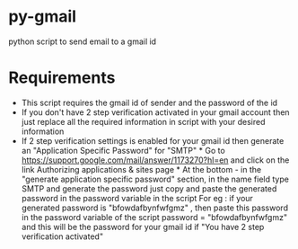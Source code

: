 py-gmail
========

python script to send email to a gmail id

Requirements
============

* This script requires the gmail id of sender and the password of the id
* If you don't have 2 step verification activated in your gmail account then just replace all the required information in 
  script with your desired information
* If 2 step verification settings is enabled for your gmail id then generate an "Application Specific Password" for "SMTP"
      * Go to https://support.google.com/mail/answer/1173270?hl=en and click on the link  Authorizing applications & sites         page
      * At the bottom - in the "generate application specific password" section, in the name field type SMTP and generate         the password just copy and paste the generated password in the password variable in the script
        For eg : if your generated password is "bfowdafbynfwfgmz" , then paste this password in the password variable of 
                 the script password = "bfowdafbynfwfgmz" and this will be the password for your gmail id if "You have 2                   step verification activated"
